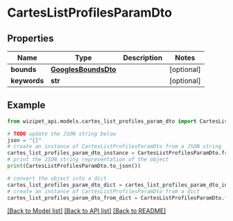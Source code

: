 # CartesListProfilesParamDto


## Properties

Name | Type | Description | Notes
------------ | ------------- | ------------- | -------------
**bounds** | [**GooglesBoundsDto**](GooglesBoundsDto.md) |  | [optional] 
**keywords** | **str** |  | [optional] 

## Example

```python
from wizipet_api.models.cartes_list_profiles_param_dto import CartesListProfilesParamDto

# TODO update the JSON string below
json = "{}"
# create an instance of CartesListProfilesParamDto from a JSON string
cartes_list_profiles_param_dto_instance = CartesListProfilesParamDto.from_json(json)
# print the JSON string representation of the object
print(CartesListProfilesParamDto.to_json())

# convert the object into a dict
cartes_list_profiles_param_dto_dict = cartes_list_profiles_param_dto_instance.to_dict()
# create an instance of CartesListProfilesParamDto from a dict
cartes_list_profiles_param_dto_from_dict = CartesListProfilesParamDto.from_dict(cartes_list_profiles_param_dto_dict)
```
[[Back to Model list]](../README.md#documentation-for-models) [[Back to API list]](../README.md#documentation-for-api-endpoints) [[Back to README]](../README.md)


